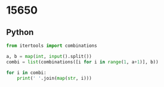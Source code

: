 # 15650

## Python

```python
from itertools import combinations

a, b = map(int, input().split())
combi = list(combinations([i for i in range(1, a+1)], b))

for i in combi:
    print(' '.join(map(str, i)))
```

